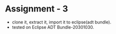 # Assignment - 3
- clone it, extract it, import it to eclipse(adt bundle).
- tested on Eclipse ADT Bundle-20301030.
